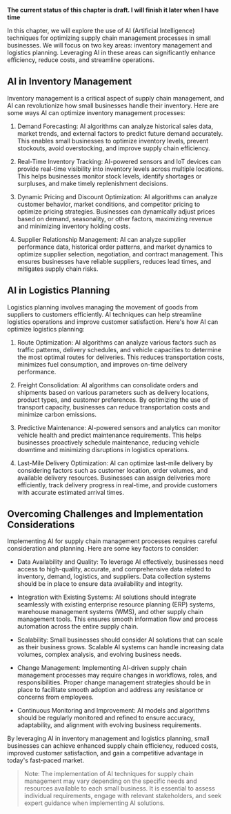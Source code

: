 **The current status of this chapter is draft. I will finish it later when I have time**

In this chapter, we will explore the use of AI (Artificial Intelligence) techniques for optimizing supply chain management processes in small businesses. We will focus on two key areas: inventory management and logistics planning. Leveraging AI in these areas can significantly enhance efficiency, reduce costs, and streamline operations.

AI in Inventory Management
--------------------------

Inventory management is a critical aspect of supply chain management, and AI can revolutionize how small businesses handle their inventory. Here are some ways AI can optimize inventory management processes:

1. Demand Forecasting: AI algorithms can analyze historical sales data, market trends, and external factors to predict future demand accurately. This enables small businesses to optimize inventory levels, prevent stockouts, avoid overstocking, and improve supply chain efficiency.

2. Real-Time Inventory Tracking: AI-powered sensors and IoT devices can provide real-time visibility into inventory levels across multiple locations. This helps businesses monitor stock levels, identify shortages or surpluses, and make timely replenishment decisions.

3. Dynamic Pricing and Discount Optimization: AI algorithms can analyze customer behavior, market conditions, and competitor pricing to optimize pricing strategies. Businesses can dynamically adjust prices based on demand, seasonality, or other factors, maximizing revenue and minimizing inventory holding costs.

4. Supplier Relationship Management: AI can analyze supplier performance data, historical order patterns, and market dynamics to optimize supplier selection, negotiation, and contract management. This ensures businesses have reliable suppliers, reduces lead times, and mitigates supply chain risks.

AI in Logistics Planning
------------------------

Logistics planning involves managing the movement of goods from suppliers to customers efficiently. AI techniques can help streamline logistics operations and improve customer satisfaction. Here's how AI can optimize logistics planning:

1. Route Optimization: AI algorithms can analyze various factors such as traffic patterns, delivery schedules, and vehicle capacities to determine the most optimal routes for deliveries. This reduces transportation costs, minimizes fuel consumption, and improves on-time delivery performance.

2. Freight Consolidation: AI algorithms can consolidate orders and shipments based on various parameters such as delivery locations, product types, and customer preferences. By optimizing the use of transport capacity, businesses can reduce transportation costs and minimize carbon emissions.

3. Predictive Maintenance: AI-powered sensors and analytics can monitor vehicle health and predict maintenance requirements. This helps businesses proactively schedule maintenance, reducing vehicle downtime and minimizing disruptions in logistics operations.

4. Last-Mile Delivery Optimization: AI can optimize last-mile delivery by considering factors such as customer location, order volumes, and available delivery resources. Businesses can assign deliveries more efficiently, track delivery progress in real-time, and provide customers with accurate estimated arrival times.

Overcoming Challenges and Implementation Considerations
-------------------------------------------------------

Implementing AI for supply chain management processes requires careful consideration and planning. Here are some key factors to consider:

* Data Availability and Quality: To leverage AI effectively, businesses need access to high-quality, accurate, and comprehensive data related to inventory, demand, logistics, and suppliers. Data collection systems should be in place to ensure data availability and integrity.

* Integration with Existing Systems: AI solutions should integrate seamlessly with existing enterprise resource planning (ERP) systems, warehouse management systems (WMS), and other supply chain management tools. This ensures smooth information flow and process automation across the entire supply chain.

* Scalability: Small businesses should consider AI solutions that can scale as their business grows. Scalable AI systems can handle increasing data volumes, complex analysis, and evolving business needs.

* Change Management: Implementing AI-driven supply chain management processes may require changes in workflows, roles, and responsibilities. Proper change management strategies should be in place to facilitate smooth adoption and address any resistance or concerns from employees.

* Continuous Monitoring and Improvement: AI models and algorithms should be regularly monitored and refined to ensure accuracy, adaptability, and alignment with evolving business requirements.

By leveraging AI in inventory management and logistics planning, small businesses can achieve enhanced supply chain efficiency, reduced costs, improved customer satisfaction, and gain a competitive advantage in today's fast-paced market.
> Note: The implementation of AI techniques for supply chain management may vary depending on the specific needs and resources available to each small business. It is essential to assess individual requirements, engage with relevant stakeholders, and seek expert guidance when implementing AI solutions.
